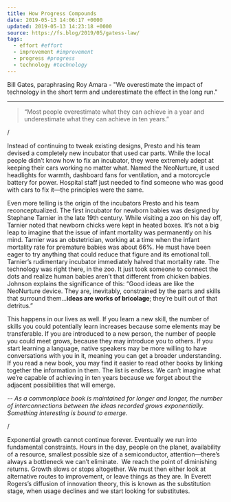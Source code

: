 ```yaml
---
title: How Progress Compounds
date: 2019-05-13 14:06:17 +0000
updated: 2019-05-13 14:23:18 +0000
source: https://fs.blog/2019/05/gatess-law/
tags:
  - effort #effort
  - improvement #improvement
  - progress #progress
  - technology #technology
---
```

Bill Gates, paraphrasing Roy Amara - "We overestimate the impact of technology in the short term and underestimate the effect in the long run."

* * *

> “Most people overestimate what they can achieve in a year and underestimate what they can achieve in ten years.”

/

Instead of continuing to tweak existing designs, Presto and his team devised a completely new incubator that used car parts. While the local people didn’t know how to fix an incubator, they were extremely adept at keeping their cars working no matter what. Named the NeoNurture, it used headlights for warmth, dashboard fans for ventilation, and a motorcycle battery for power. Hospital staff just needed to find someone who was good with cars to fix it—the principles were the same.

Even more telling is the origin of the incubators Presto and his team reconceptualized. The first incubator for newborn babies was designed by Stephane Tarnier in the late 19th century. While visiting a zoo on his day off, Tarnier noted that newborn chicks were kept in heated boxes. It’s not a big leap to imagine that the issue of infant mortality was permanently on his mind. Tarnier was an obstetrician, working at a time when the infant mortality rate for premature babies was about 66%. He must have been eager to try anything that could reduce that figure and its emotional toll. Tarnier’s rudimentary incubator immediately halved that mortality rate. The technology was right there, in the zoo. It just took someone to connect the dots and realize human babies aren’t that different from chicken babies.
Johnson explains the significance of this: “Good ideas are like the NeoNurture device. They are, inevitably, constrained by the parts and skills that surround them…__ideas are works of bricolage__; they’re built out of that detritus.”

This happens in our lives as well. If you learn a new skill, the number of skills you could potentially learn increases because some elements may be transferable. If you are introduced to a new person, the number of people you could meet grows, because they may introduce you to others. If you start learning a language, native speakers may be more willing to have conversations with you in it, meaning you can get a broader understanding. If you read a new book, you may find it easier to read other books by linking together the information in them. The list is endless. We can’t imagine what we’re capable of achieving in ten years because we forget about the adjacent possibilities that will emerge.

*\-- As a commonplace book is maintained for longer and longer, the number of interconnections between the ideas recorded grows exponentially. Something interesting is bound to emerge.*

/

Exponential growth cannot continue forever. Eventually we run into fundamental constraints. Hours in the day, people on the planet, availability of a resource, smallest possible size of a semiconductor, attention—there’s always a bottleneck we can’t eliminate.  We reach the point of diminishing returns. Growth slows or stops altogether. We must then either look at alternative routes to improvement, or leave things as they are. In Everett Rogers’s diffusion of innovation theory, this is known as the substitution stage, when usage declines and we start looking for substitutes.